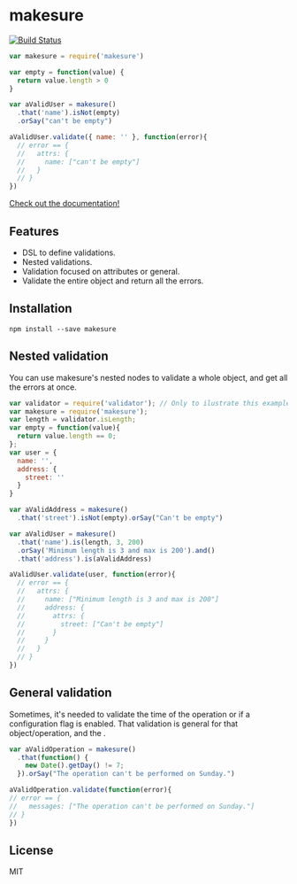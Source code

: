 # makesure
[![Build Status](https://travis-ci.org/sadjow/makesure.svg?branch=master)](https://travis-ci.org/sadjow/makesure)

```javascript
var makesure = require('makesure')

var empty = function(value) {
  return value.length > 0
}

var aValidUser = makesure()
  .that('name').isNot(empty)
  .orSay("can't be empty")

aValidUser.validate({ name: '' }, function(error){
  // error == {
  //   attrs: {
  //     name: ["can't be empty"]
  //   }
  // }
})
```

[Check out the documentation!](https://github.com/sadjow/makesure)

##  Features

  * DSL to define validations.
  * Nested validations.
  * Validation focused on attributes or general.
  * Validate the entire object and return all the errors.

##  Installation

```console
npm install --save makesure
```

## Nested validation

You can use makesure's nested nodes to validate a whole object, and get all the errors at once.

```javascript
var validator = require('validator'); // Only to ilustrate this example
var makesure = require('makesure');
var length = validator.isLength;
var empty = function(value){
  return value.length == 0;
};
var user = {
  name: '',
  address: {
    street: ''
  }
}

var aValidAddress = makesure()
  .that('street').isNot(empty).orSay("Can't be empty")

var aValidUser = makesure()
  .that('name').is(length, 3, 200)
  .orSay('Minimum length is 3 and max is 200').and()
  .that('address').is(aValidAddress)

aValidUser.validate(user, function(error){
  // error == {
  //   attrs: {
  //     name: ["Minimum length is 3 and max is 200"]
  //     address: {
  //       attrs: {
  //         street: ["Can't be empty"]
  //       }
  //     }
  //   }
  // }
})
```

## General validation

Sometimes, it's needed to validate the time of the operation or if a configuration flag is enabled. That validation is general for that object/operation, and the .

```javascript
var aValidOperation = makesure()
  .that(function() {
    new Date().getDay() != 7;
  }).orSay("The operation can't be performed on Sunday.")

aValidOperation.validate(function(error){
// error == {
//   messages: ["The operation can't be performed on Sunday."]
// }
})
```

## License

MIT
